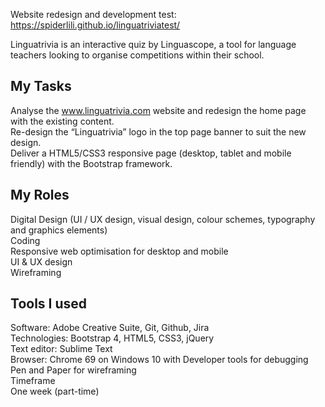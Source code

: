 
Website redesign and development test: https://spiderlili.github.io/linguatriviatest/

Linguatrivia is an interactive quiz by Linguascope, a tool for language teachers looking to organise competitions within their school.

## My Tasks
Analyse the www.linguatrivia.com website and redesign the home page with the existing content. <br>
Re-design the “Linguatrivia” logo in the top page banner to suit the new design.<br>
Deliver a HTML5/CSS3 responsive page (desktop, tablet and mobile friendly) with the Bootstrap framework.<br>

## My Roles<br>
Digital Design (UI / UX design, visual design, colour schemes, typography and graphics elements)<br>
Coding<br>
Responsive web optimisation for desktop and mobile<br>
UI & UX design<br>
Wireframing<br>

## Tools I used<br>
Software: Adobe Creative Suite, Git, Github, Jira<br>
Technologies: Bootstrap 4, HTML5, CSS3, jQuery<br>
Text editor: Sublime Text<br>
Browser: Chrome 69 on Windows 10 with Developer tools for debugging<br>
Pen and Paper for wireframing<br>
Timeframe<br>
One week (part-time)
